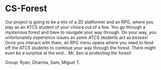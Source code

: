 # CS-Forest
Our project is going to be a mix of a 2D platformer and an RPG, where you play as an ATCS student of your choice out of a few. 
You go through a mysterious forest and have to navigate your way through. On your way, you unfortunately experience issues as some ATCS students act as bosses! 
Once you interact with them, an RPG menu opens where you need to fend off the ATCS students to continue your way through the forest. 
There might even be a surprise at the end… Mr. Sen is protecting the forest!

Group: Ryan, Dharma, Sam, Miguel T.
